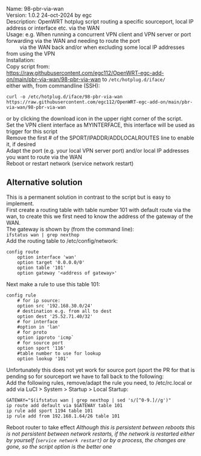 Name: 98-pbr-via-wan  
Version: 1.0.2 24-oct-2024 by egc  
Description: OpenWRT hotplug script routing a specific sourceport, local IP address or interface etc. via the WAN  
Usage: e.g. When running a concurrent VPN client and VPN server or port forwarding via the WAN and needing to route the port  
&nbsp;&nbsp;&nbsp;&nbsp;&nbsp;&nbsp;&nbsp;&nbsp;&nbsp;via the WAN back and/or when excluding some local IP addresses from using the VPN  
Installation:  
Copy script from:   
 https://raw.githubusercontent.com/egc112/OpenWRT-egc-add-on/main/pbr-via-wan/98-pbr-via-wan to `/etc/hotplug.d/iface/`  
either with, from commandline (SSH):  
```
curl -o /etc/hotplug.d/iface/98-pbr-via-wan https://raw.githubusercontent.com/egc112/OpenWRT-egc-add-on/main/pbr-via-wan/98-pbr-via-wan
```
or by clicking the download icon in the upper right corner of the script.  
Set the VPN client interface as MYINTERFACE, this interface will be used as trigger for this script  
Remove the first # of the SPORT/IPADDR/ADDLOCALROUTES line to enable it, if desired  
Adapt the port (e.g. your local VPN server port) and/or local IP addresses you want to route via the WAN  
Reboot or restart network (service network restart)  

## Alternative solution
This is a permanent solution in contrast to the script but is easy to implement.  
First create a routing table with table number 101 with default route via the wan, to create this we first need to know the address of the gateway of the WAN.  
The gateway is shown by (from the command line):  
`ifstatus wan | grep nexthop`  
Add the routing table to /etc/config/network:  
```
config route
	option interface 'wan'
	option target '0.0.0.0/0'
	option table '101'
	option gateway '<address of gateway>'
```
Next make a rule to use this table 101:  
```
config rule
	# for ip source:
	option src '192.168.30.0/24'
	# destination e.g. from all to dest
	option dest '25.52.71.40/32'
	# for interface
	#option in 'lan'
	# for proto
	option ipproto 'icmp`
	# for source port
	option sport '116'
	#table number to use for lookup
	option lookup '101'
```
  
Unfortunately this does not yet work for source port (sport the PR for that is pending so for sourceport we have to fall back to the following:  
Add the following rules, remove/adapt the rule you need, to /etc/rc.local or add via LuCI > System > Startup > Local Startup:
```
GATEWAY="$(ifstatus wan | grep nexthop | sed 's/[^0-9.]//g')"  
ip route add default via $GATEWAY table 101  
ip rule add sport 1194 table 101
ip rule add from 192.168.1.64/26 table 101
```
Reboot router to take effect
*Although this is persistent between reboots this is not persistent between network restarts, if the network is restarted either by yourself (`service network restart`) or by a process, the changes are gone, so the script option is the better one*  
